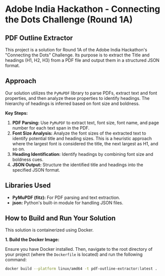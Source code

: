 # Adobe India Hackathon - Connecting the Dots Challenge (Round 1A)

## PDF Outline Extractor

This project is a solution for Round 1A of the Adobe India Hackathon's "Connecting the Dots" Challenge. Its purpose is to extract the Title and headings (H1, H2, H3) from a PDF file and output them in a structured JSON format.

## Approach

Our solution utilizes the `PyMuPDF` library to parse PDFs, extract text and font properties, and then analyze these properties to identify headings. The hierarchy of headings is inferred based on font size and boldness.

**Key Steps:**

1.  **PDF Parsing:** Use `PyMuPDF` to extract text, font size, font name, and page number for each text span in the PDF.
2.  **Font Size Analysis:** Analyze the font sizes of the extracted text to identify potential title and heading sizes. This is a heuristic approach where the largest font is considered the title, the next largest as H1, and so on.
3.  **Heading Identification:** Identify headings by combining font size and boldness cues.
4.  **JSON Output:** Structure the identified title and headings into the specified JSON format.

## Libraries Used

*   **PyMuPDF (fitz):** For PDF parsing and text extraction.
*   **json:** Python's built-in module for handling JSON files.

## How to Build and Run Your Solution

This solution is containerized using Docker.

**1. Build the Docker Image:**

Ensure you have Docker installed. Then, navigate to the root directory of your project (where the `Dockerfile` is located) and run the following command:

```bash
docker build --platform linux/amd64 -t pdf-outline-extractor:latest .
